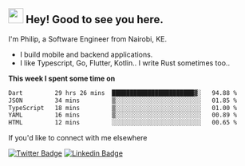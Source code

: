 <h2><img src="https://slackmojis.com/emojis/3643-cool-doge/download" width="30"/> Hey! Good to see you here.</h2>

<p>I'm Philip, a Software Engineer from Nairobi, KE. 

- I build mobile and backend applications.
- I like Typescript, Go, Flutter, Kotlin.. I write Rust sometimes too..</p>

**This week I spent some time on**
<!--START_SECTION:waka-->

```txt
Dart         29 hrs 26 mins  ███████████████████████▓░   94.88 %
JSON         34 mins         ▒░░░░░░░░░░░░░░░░░░░░░░░░   01.85 %
TypeScript   18 mins         ▒░░░░░░░░░░░░░░░░░░░░░░░░   01.00 %
YAML         16 mins         ▒░░░░░░░░░░░░░░░░░░░░░░░░   00.89 %
HTML         12 mins         ░░░░░░░░░░░░░░░░░░░░░░░░░   00.65 %
```

<!--END_SECTION:waka-->

If you'd like to connect with me elsewhere

[![Twitter Badge](https://img.shields.io/badge/-Twitter-1ca0f1?style=flat-square&labelColor=1ca0f1&logo=twitter&logoColor=white&link=https://twitter.com/_diogorodrigues)](https://twitter.com/kimathiphil)  [![Linkedin Badge](https://img.shields.io/badge/-LinkedIn-blue?style=flat-square&logo=Linkedin&logoColor=white&link=https://www.linkedin.com/in/philip-kimathi-2604a9114/)](https://www.linkedin.com/in/philip-kimathi-2604a9114/)

